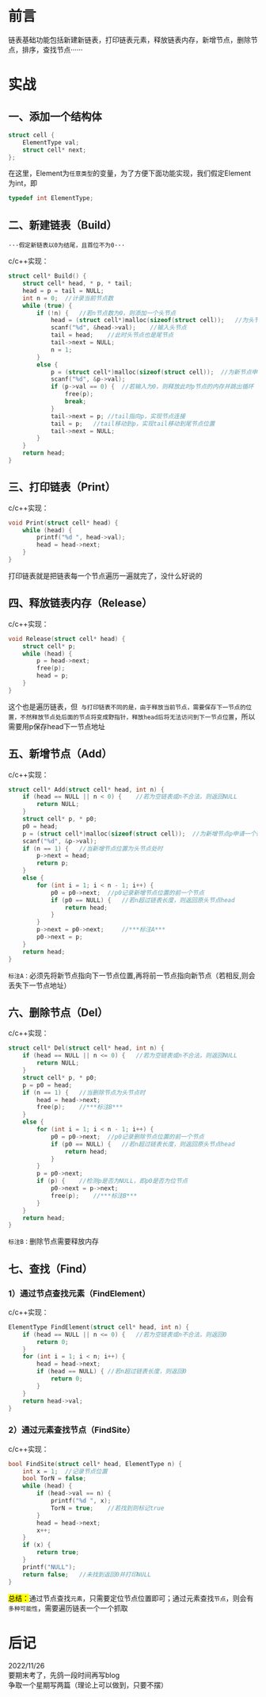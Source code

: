 # 前言
链表基础功能包括新建新链表，打印链表元素，释放链表内存，新增节点，删除节点，排序，查找节点······

# 实战
## 一、添加一个结构体
```c++
struct cell {
	ElementType val;
	struct cell* next;
};
```
在这里，Element为`任意类型`的变量，为了方便下面功能实现，我们假定Element为int，即
```c++
typedef int ElementType;
```

## 二、新建链表（Build）
```
···假定新链表以0为结尾，且首位不为0···
```
c/c++实现：
```c++
struct cell* Build() {
	struct cell* head, * p, * tail;
	head = p = tail = NULL;
	int n = 0;	//计录当前节点数
	while (true) {
		if (!n) {	//若n节点数为0，则添加一个头节点
			head = (struct cell*)malloc(sizeof(struct cell));	//为头节点申请一个新空间
			scanf("%d", &head->val);	//输入头节点
			tail = head;	//此时头节点也是尾节点
			tail->next = NULL;
			n = 1;
		}
		else {
			p = (struct cell*)malloc(sizeof(struct cell));	//为新节点申请一个新空间
			scanf("%d", &p->val);
			if (p->val == 0) {	//若输入为0，则释放此时p节点的内存并跳出循环
				free(p);
				break;
			}
			tail->next = p;	//tail指向p，实现节点连接
			tail = p;	//tail移动到p，实现tail移动到尾节点位置
			tail->next = NULL;
		}
	}
	return head;
}
```

## 三、打印链表（Print）
c/c++实现：
```c++
void Print(struct cell* head) {
	while (head) {
		printf("%d ", head->val);
		head = head->next;
	}
}
```
打印链表就是把链表每一个节点遍历一遍就完了，没什么好说的

## 四、释放链表内存（Release）
c/c++实现：
```c++
void Release(struct cell* head) {
	struct cell* p;
	while (head) {
		p = head->next;
		free(p);
		head = p;
	}
}
```
这个也是遍历链表，但` 与打印链表不同的是，由于释放当前节点，需要保存下一节点的位置，不然释放节点处后面的节点将变成野指针，释放head后将无法访问到下一节点位置`，所以需要用p保存head下一节点地址

## 五、新增节点（Add）
c/c++实现：
```c++
struct cell* Add(struct cell* head, int n) {
	if (head == NULL || n < 0) {	//若为空链表或n不合法，则返回NULL
		return NULL;
	}
	struct cell* p, * p0;
	p0 = head;
	p = (struct cell*)malloc(sizeof(struct cell));	//为新增节点p申请一个新空间
	scanf("%d", &p->val);
	if (n == 1) {	//当新增节点位置为头节点处时
		p->next = head;
		return p;
	}
	else {
		for (int i = 1; i < n - 1; i++) {
			p0 = p0->next;	//p0记录新增节点位置的前一个节点
			if (p0 == NULL) {	//若n超过链表长度，则返回原头节点head
				return head;
			}
		}
		p->next = p0->next;		//***标注A***
		p0->next = p;
	}
	return head;
}
```
`标注A：`必须先将新节点指向下一节点位置,再将前一节点指向新节点（若相反,则会丢失下一节点地址）

## 六、删除节点（Del）
c/c++实现：
```c++
struct cell* Del(struct cell* head, int n) {
	if (head == NULL || n <= 0) {	//若为空链表或n不合法，则返回NULL
		return NULL;
	}
	struct cell* p, * p0;
	p = p0 = head;
	if (n == 1) {	//当删除节点为头节点时
		head = head->next;
		free(p);	//***标注B***
	}
	else {
		for (int i = 1; i < n - 1; i++) {
			p0 = p0->next;	//p0记录删除节点位置的前一个节点
			if (p0 == NULL) {	//若n超过链表长度，则返回原头节点head
				return head;
			}
		}
		p = p0->next;
		if (p) {	//检测p是否为NULL，即p0是否为位节点
			p0->next = p->next;
			free(p);	//***标注B***
		}
	}
	return head;
}
```
`标注B：`删除节点需要释放内存

## 七、查找（Find）

### 1）通过节点查找元素（FindElement）
c/c++实现：
```c++
ElementType FindElement(struct cell* head, int n) {
	if (head == NULL || n <= 0) {	//若为空链表或n不合法，则返回0
		return 0;
	}
	for (int i = 1; i < n; i++) {
		head = head->next;
		if (head == NULL) {	//若n超过链表长度，则返回0
			return 0;
		}
	}
	return head->val;
}
```

### 2）通过元素查找节点（FindSite）
c/c++实现：
```c++
bool FindSite(struct cell* head, ElementType n) {
	int x = 1;	//记录节点位置
	bool TorN = false;
	while (head) {
		if (head->val == n) {
			printf("%d ", x);
			TorN = true;	//若找到则标记true
		}
		head = head->next;
		x++;
	}
	if (x) {
		return true;
	}
	printf("NULL");
	return false;	//未找到返回0并打印NULL
}
```

<mark>总结：</mark>通过节点查找`元素`，只需要定位节点位置即可；通过元素查找`节点`，则会有`多种可能性`，需要遍历链表一个一个抓取

# 后记
2022/11/26  
要期末考了，先鸽一段时间再写blog  
争取一个星期写两篇（理论上可以做到，只要不摆）